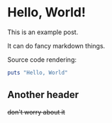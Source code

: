 # Hello, World!

This is an example post.

It can do fancy markdown things.

Source code rendering: 

```ruby
puts "Hello, World"
```

## Another header

~~don't worry about it~~